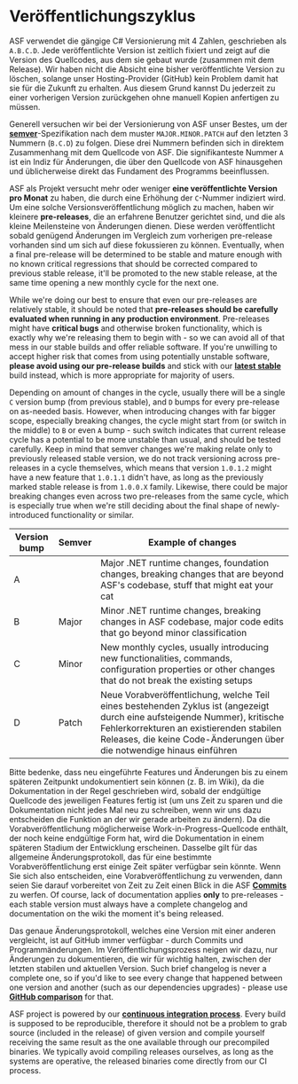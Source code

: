 # Veröffentlichungszyklus

ASF verwendet die gängige C# Versionierung mit 4 Zahlen, geschrieben als `A.B.C.D`. Jede veröffentlichte Version ist zeitlich fixiert und zeigt auf die Version des Quellcodes, aus dem sie gebaut wurde (zusammen mit dem Release). Wir haben nicht die Absicht eine bisher veröffentlichte Version zu löschen, solange unser Hosting-Provider (GitHub) kein Problem damit hat sie für die Zukunft zu erhalten. Aus diesem Grund kannst Du jederzeit zu einer vorherigen Version zurückgehen ohne manuell Kopien anfertigen zu müssen.

Generell versuchen wir bei der Versionierung von ASF unser Bestes, um der **[semver](https://semver.org)**-Spezifikation nach dem muster `MAJOR.MINOR.PATCH` auf den letzten 3 Nummern (`B.C.D`) zu folgen. Diese drei Nummern befinden sich in direktem Zusammenhang mit dem Quellcode von ASF. Die signifikanteste Nummer `A` ist ein Indiz für Änderungen, die über den Quellcode von ASF hinausgehen und üblicherweise direkt das Fundament des Programms beeinflussen.

ASF als Projekt versucht mehr oder weniger **eine veröffentlichte Version pro Monat** zu haben, die durch eine Erhöhung der `C`-Nummer indiziert wird. Um eine solche Versionsveröffentlichung möglich zu machen, haben wir kleinere **pre-releases**, die an erfahrene Benutzer gerichtet sind, und die als kleine Meilensteine von Änderungen dienen. Diese werden veröffentlicht sobald genügend Änderungen im Vergleich zum vorherigen pre-release vorhanden sind um sich auf diese fokussieren zu können. Eventually, when a final pre-release will be determined to be stable and mature enough with no known critical regressions that should be corrected compared to previous stable release, it'll be promoted to the new stable release, at the same time opening a new monthly cycle for the next one.

While we're doing our best to ensure that even our pre-releases are relatively stable, it should be noted that **pre-releases should be carefully evaluated when running in any production environment**. Pre-releases might have **critical bugs** and otherwise broken functionality, which is exactly why we're releasing them to begin with - so we can avoid all of that mess in our stable builds and offer reliable software. If you're unwilling to accept higher risk that comes from using potentially unstable software, **please avoid using our pre-release builds** and stick with our **[latest stable](https://github.com/JustArchiNET/ArchiSteamFarm/releases/latest)** build instead, which is more appropriate for majority of users.

Depending on amount of changes in the cycle, usually there will be a single `C` version bump (from previous stable), and `D` bumps for every pre-release on as-needed basis. However, when introducing changes with far bigger scope, especially breaking changes, the cycle might start from (or switch in the middle) to `B` or even `A` bump - such switch indicates that current release cycle has a potential to be more unstable than usual, and should be tested carefully. Keep in mind that semver changes we're making relate only to previously released stable version, we do not track versioning across pre-releases in a cycle themselves, which means that version `1.0.1.2` might have a new feature that `1.0.1.1` didn't have, as long as the previously marked stable release is from `1.0.0.X` family. Likewise, there could be major breaking changes even across two pre-releases from the same cycle, which is especially true when we're still deciding about the final shape of newly-introduced functionality or similar.

| Version bump | Semver | Example of changes                                                                                                                                                                                                                              |
| ------------ | ------ | ----------------------------------------------------------------------------------------------------------------------------------------------------------------------------------------------------------------------------------------------- |
| A            |        | Major .NET runtime changes, foundation changes, breaking changes that are beyond ASF's codebase, stuff that might eat your cat                                                                                                                  |
| B            | Major  | Minor .NET runtime changes, breaking changes in ASF codebase, major code edits that go beyond minor classification                                                                                                                              |
| C            | Minor  | New monthly cycles, usually introducing new functionalities, commands, configuration properties or other changes that do not break the existing setups                                                                                          |
| D            | Patch  | Neue Vorabveröffentlichung, welche Teil eines bestehenden Zyklus ist (angezeigt durch eine aufsteigende Nummer), kritische Fehlerkorrekturen an existierenden stabilen Releases, die keine Code-Änderungen über die notwendige hinaus einführen |

Bitte bedenke, dass neu eingeführte Features und Änderungen bis zu einem späteren Zeitpunkt undokumentiert sein können (z. B. im Wiki), da die Dokumentation in der Regel geschrieben wird, sobald der endgültige Quellcode des jeweiligen Features fertig ist (um uns Zeit zu sparen und die Dokumentation nicht jedes Mal neu zu schreiben, wenn wir uns dazu entscheiden die Funktion an der wir gerade arbeiten zu ändern). Da die Vorabveröffentlichung möglicherweise Work-in-Progress-Quellcode enthält, der noch keine endgültige Form hat, wird die Dokumentation in einem späteren Stadium der Entwicklung erscheinen. Dasselbe gilt für das allgemeine Änderungsprotokoll, das für eine bestimmte Vorabveröffentlichung erst einige Zeit später verfügbar sein könnte. Wenn Sie sich also entscheiden, eine Vorabveröffentlichung zu verwenden, dann seien Sie darauf vorbereitet von Zeit zu Zeit einen Blick in die ASF **[Commits](https://github.com/JustArchiNET/ArchiSteamFarm/commits/main)** zu werfen. Of course, lack of documentation applies **only** to pre-releases - each stable version must always have a complete changelog and documentation on the wiki the moment it's being released.

Das genaue Änderungsprotokoll, welches eine Version mit einer anderen vergleicht, ist auf GitHub immer verfügbar - durch Commits und Programmänderungen. Im Veröffentlichungsprozess neigen wir dazu, nur Änderungen zu dokumentieren, die wir für wichtig halten, zwischen der letzten stabilen und aktuellen Version. Such brief changelog is never a complete one, so if you'd like to see every change that happened between one version and another (such as our dependencies upgrades) - please use **[GitHub comparison](https://github.com/JustArchiNET/ArchiSteamFarm/compare)** for that.

ASF project is powered by our **[continuous integration process](https://github.com/JustArchiNET/ArchiSteamFarm/actions)**. Every build is supposed to be reproducible, therefore it should not be a problem to grab source (included in the release) of given version and compile yourself receiving the same result as the one available through our precompiled binaries. We typically avoid compiling releases ourselves, as long as the systems are operative, the released binaries come directly from our CI process.